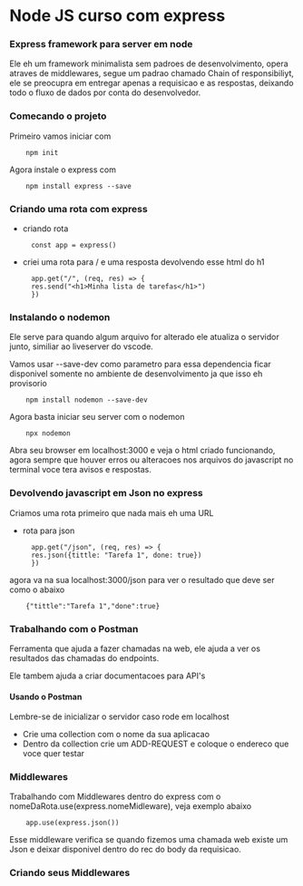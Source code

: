# Node JS curso com express

### Express framework para server em node

Ele eh um framework minimalista sem padroes de desenvolvimento, opera atraves de middlewares, segue um padrao chamado Chain of responsibiliyt, ele se preocupra em entregar apenas a requisicao e as respostas, deixando todo o fluxo de dados por conta do desenvolvedor.

### Comecando o projeto

Primeiro vamos iniciar com 

        npm init

Agora instale o express com

        npm install express --save

### Criando uma rota com express

- criando rota 

        const app = express()

- criei uma rota para / e uma resposta devolvendo esse html do h1

        app.get("/", (req, res) => {
        res.send("<h1>Minha lista de tarefas</h1>")
        })

### Instalando o nodemon

Ele serve para quando algum arquivo for alterado ele atualiza o servidor junto, similiar ao liveserver do vscode.

Vamos usar --save-dev como parametro para essa dependencia ficar disponivel somente no ambiente de desenvolvimento ja que isso eh provisorio

        npm install nodemon --save-dev

Agora basta iniciar seu server com o nodemon

        npx nodemon

Abra seu browser em localhost:3000 e veja o html criado funcionando, agora sempre que houver erros ou alteracoes nos arquivos do javascript no terminal voce tera avisos e respostas.

### Devolvendo javascript em Json no express

Criamos uma rota primeiro que nada mais eh uma URL

- rota para json

        app.get("/json", (req, res) => {
        res.json({tittle: "Tarefa 1", done: true})
        })

agora va na sua localhost:3000/json para ver o resultado que deve ser como o abaixo

        {"tittle":"Tarefa 1","done":true} 

### Trabalhando com o Postman

Ferramenta que ajuda a fazer chamadas na web, ele ajuda a ver os resultados das chamadas do endpoints.

Ele tambem ajuda a criar documentacoes para API's

#### Usando o Postman

Lembre-se de inicializar o servidor caso rode em localhost

- Crie uma collection com o nome da sua aplicacao
- Dentro da collection crie um ADD-REQUEST e coloque o endereco que voce quer testar

### Middlewares

Trabalhando com Middlewares dentro do express com o nomeDaRota.use(express.nomeMidleware), veja exemplo abaixo

        app.use(express.json())

Esse middleware verifica se quando fizemos uma chamada web existe um Json e deixar disponivel dentro do rec do body da requisicao.

### Criando seus Middlewares


